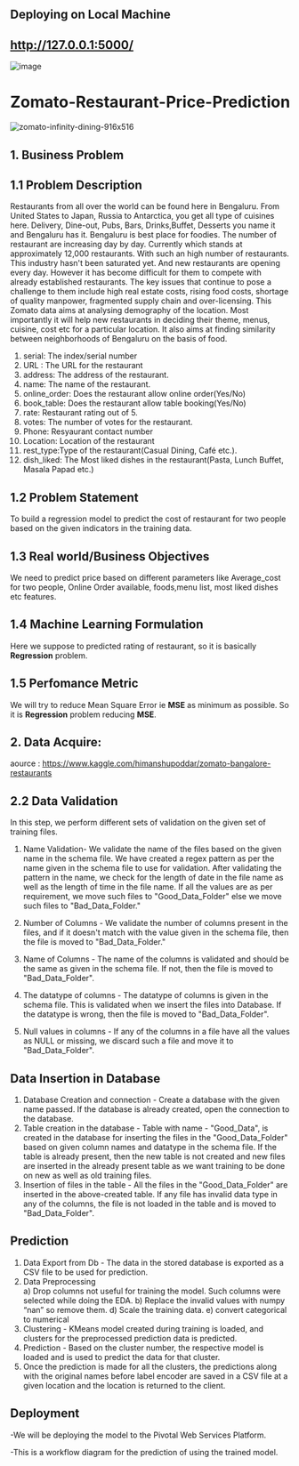 ## Deploying on Local Machine
## http://127.0.0.1:5000/
![image](https://user-images.githubusercontent.com/56480620/102687956-4984fd00-4219-11eb-9d74-b825df49dc1a.png)

# Zomato-Restaurant-Price-Prediction

![zomato-infinity-dining-916x516](https://user-images.githubusercontent.com/56480620/102687335-4b988d00-4214-11eb-8544-109d1cf83a8f.jpg)



## 1. Business Problem

## 1.1 Problem Description

Restaurants from all over the world can be found here in Bengaluru. From United States to Japan, Russia to Antarctica, you get all type of cuisines here. Delivery, Dine-out, Pubs, Bars, Drinks,Buffet, Desserts you name it and Bengaluru has it. Bengaluru is best place for foodies. The number of restaurant are increasing day by day. Currently which stands at approximately 12,000 restaurants. With such an high number of restaurants. This industry hasn't been saturated yet. And new restaurants are opening every day. However it has become difficult for them to compete with already established restaurants. The key issues that continue to pose a challenge to them include high real estate costs, rising food costs, shortage of quality manpower, fragmented supply chain and over-licensing. This Zomato data aims at analysing demography of the location. Most importantly it will help new restaurants in deciding their theme, menus, cuisine, cost etc for a particular location. It also aims at finding similarity between neighborhoods of Bengaluru on the basis of food. 

1.	serial: The index/serial number
2.	URL : The URL for the restaurant 
3.	address:  The address of the restaurant.
4.	name: The name of the restaurant.
5.	online_order: Does the restaurant allow online order(Yes/No)
6.	book_table: Does the restaurant allow table booking(Yes/No)
7.	rate: Restaurant rating out of 5.
8.	votes: The number of votes for the restaurant.
9.	Phone: Resyaurant contact number
10.	Location: Location of the restaurant
11.	rest_type:Type of the restaurant(Casual Dining, Café etc.).
12.	dish_liked: The Most liked dishes in the restaurant(Pasta, Lunch Buffet, Masala Papad etc.)


## 1.2 Problem Statement

To build a regression model to predict the cost of restaurant for two people based on the given indicators in the training data. 

## 1.3 Real world/Business Objectives

We need to predict price based on different parameters like Average_cost for two people, Online Order available, foods,menu list, most liked dishes etc features.

## 1.4 Machine Learning Formulation
Here we suppose to predicted rating of restaurant, so it is basically **Regression** problem.

## 1.5 Perfomance Metric
We will try to reduce Mean Square Error ie **MSE** as minimum as possible. So it is **Regression** problem reducing **MSE**.

## 2. Data Acquire:
aource : https://www.kaggle.com/himanshupoddar/zomato-bangalore-restaurants

## 2.2 Data Validation 
In this step, we perform different sets of validation on the given set of training files.  
1.	 Name Validation- We validate the name of the files based on the given name in the schema file. We have created a regex pattern as per the name given in the schema file to use for validation. After validating the pattern in the name, we check for the length of date in the file name as well as the length of time in the file name. If all the values are as per requirement, we move such files to "Good_Data_Folder" else we move such files to "Bad_Data_Folder."

2.	 Number of Columns - We validate the number of columns present in the files, and if it doesn't match with the value given in the schema file, then the file is moved to "Bad_Data_Folder."


3.	 Name of Columns - The name of the columns is validated and should be the same as given in the schema file. If not, then the file is moved to "Bad_Data_Folder".

4.	 The datatype of columns - The datatype of columns is given in the schema file. This is validated when we insert the files into Database. If the datatype is wrong, then the file is moved to "Bad_Data_Folder".


5.	Null values in columns - If any of the columns in a file have all the values as NULL or missing, we discard such a file and move it to "Bad_Data_Folder".

## Data Insertion in Database
1) Database Creation and connection - Create a database with the given name passed. If the database is already created, open the connection to the database. 
2) Table creation in the database - Table with name - "Good_Data", is created in the database for inserting the files in the "Good_Data_Folder" based on given column names and datatype in the schema file. If the table is already present, then the new table is not created and new files are inserted in the already present table as we want training to be done on new as well as old training files.     
3) Insertion of files in the table - All the files in the "Good_Data_Folder" are inserted in the above-created table. If any file has invalid data type in any of the columns, the file is not loaded in the table and is moved to "Bad_Data_Folder".

## Prediction
1) Data Export from Db - The data in the stored database is exported as a CSV file to be used for prediction.
2) Data Preprocessing   
   a) Drop columns not useful for training the model. Such columns were selected while doing the EDA.
   b) Replace the invalid values with numpy “nan” so remove them.
   d) Scale the training data.
   e) convert categorical to numerical 
3) Clustering - KMeans model created during training is loaded, and clusters for the preprocessed prediction data is predicted.
4) Prediction - Based on the cluster number, the respective model is loaded and is used to predict the data for that cluster.
5) Once the prediction is made for all the clusters, the predictions along with the original names before label encoder are saved in a CSV file at a given location and the location is returned to the client.


## Deployment
-We will be deploying the model to the Pivotal Web Services Platform. 

-This is a workflow diagram for the prediction of using the trained model.                  


